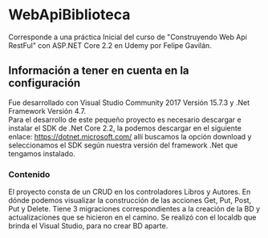# WebApiBiblioteca
Corresponde a una práctica Inicial del curso de "Construyendo Web Api RestFul" con ASP.NET Core 2.2 en Udemy por Felipe Gavilán. 

## Información a tener en cuenta en la configuración
Fue desarrollado con Visual Studio Community 2017 Versión 15.7.3 y .Net Framework Versión 4.7.</br>
Para el desarrollo de este pequeño proyecto es necesario descargar e instalar el SDK de .Net Core 2.2, la podemos descargar en el siguiente enlace: https://dotnet.microsoft.com/ allí buscamos la opción download y seleccionamos el SDK según nuestra versión del framework .Net que tengamos instalado.

### Contenido
El proyecto consta de un CRUD en los controladores Libros y Autores. En dónde podemos visualizar la construcción de las acciones Get, Put, Post, Put y Delete. Tiene 3 migraciones correspondientes a la creación de la BD y actualizaciones que se hicieron en el camino. Se realizó con el localdb que brinda el Visual Studio, para no crear BD aparte. 
